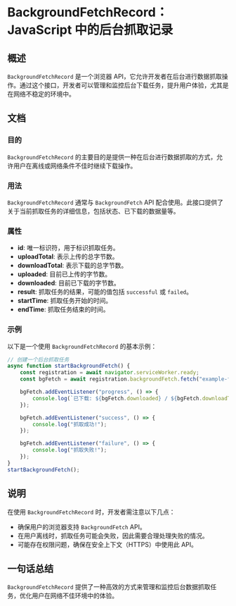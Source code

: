 <!--
Meta Description: # BackgroundFetchRecord：JavaScript 中的后台抓取记录 ## 概述 `BackgroundFetchRecord` 是一个浏览器 API，它允许开发者在后台进行数据抓取操作。通过这个接口，开发者可以管理和监控后台下载任务，提升用户体验，尤其是在网络不稳定的环境中。 #...
Meta Keywords: backgroundfetchrecord, bgfetch, api, backgroundfetch, example
-->

# BackgroundFetchRecord：JavaScript 中的后台抓取记录

## 概述
`BackgroundFetchRecord` 是一个浏览器 API，它允许开发者在后台进行数据抓取操作。通过这个接口，开发者可以管理和监控后台下载任务，提升用户体验，尤其是在网络不稳定的环境中。

## 文档
### 目的
`BackgroundFetchRecord` 的主要目的是提供一种在后台进行数据抓取的方式，允许用户在离线或网络条件不佳时继续下载操作。

### 用法
`BackgroundFetchRecord` 通常与 `BackgroundFetch` API 配合使用。此接口提供了关于当前抓取任务的详细信息，包括状态、已下载的数据量等。

### 属性
- **id**: 唯一标识符，用于标识抓取任务。
- **uploadTotal**: 表示上传的总字节数。
- **downloadTotal**: 表示下载的总字节数。
- **uploaded**: 目前已上传的字节数。
- **downloaded**: 目前已下载的字节数。
- **result**: 抓取任务的结果，可能的值包括 `successful` 或 `failed`。
- **startTime**: 抓取任务开始的时间。
- **endTime**: 抓取任务结束的时间。

### 示例
以下是一个使用 `BackgroundFetchRecord` 的基本示例：

```javascript
// 创建一个后台抓取任务
async function startBackgroundFetch() {
    const registration = await navigator.serviceWorker.ready;
    const bgFetch = await registration.backgroundFetch.fetch("example-fetch", ["https://example.com/file1", "https://example.com/file2"]);

    bgFetch.addEventListener("progress", () => {
        console.log(`已下载: ${bgFetch.downloaded} / ${bgFetch.downloadTotal}`);
    });

    bgFetch.addEventListener("success", () => {
        console.log("抓取成功!");
    });

    bgFetch.addEventListener("failure", () => {
        console.log("抓取失败!");
    });
}
startBackgroundFetch();
```

## 说明
在使用 `BackgroundFetchRecord` 时，开发者需注意以下几点：
- 确保用户的浏览器支持 `BackgroundFetch` API。
- 在用户离线时，抓取任务可能会失败，因此需要合理处理失败的情况。
- 可能存在权限问题，确保在安全上下文（HTTPS）中使用此 API。

## 一句话总结
`BackgroundFetchRecord` 提供了一种高效的方式来管理和监控后台数据抓取任务，优化用户在网络不佳环境中的体验。